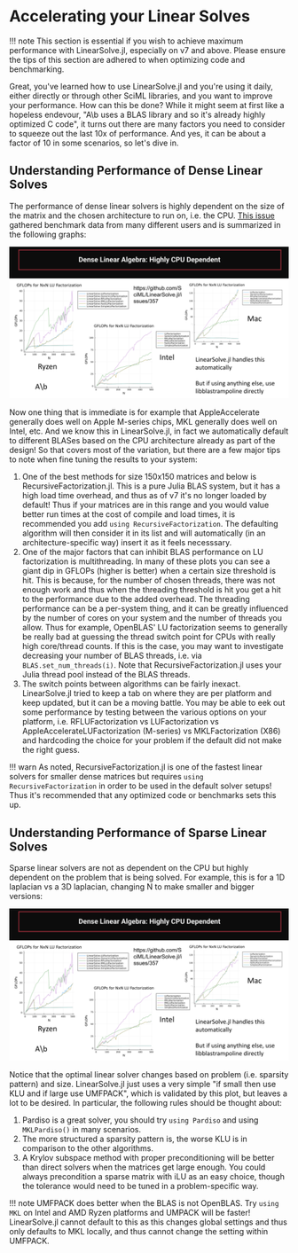 # Accelerating your Linear Solves

!!! note
    This section is essential if you wish to achieve maximum performance with
    LinearSolve.jl, especially on v7 and above. Please ensure the tips of this
    section are adhered to when optimizing code and benchmarking.

Great, you've learned how to use LinearSolve.jl and you're using it daily,
either directly or through other SciML libraries, and you want to improve
your performance. How can this be done? While it might seem at first like a
hopeless endevour, "A\b uses a BLAS library and so it's already highly optimized
C code", it turns out there are many factors you need to consider to squeeze out
the last 10x of performance. And yes, it can be about a factor of 10 in some
scenarios, so let's dive in.

## Understanding Performance of Dense Linear Solves

The performance of dense linear solvers is highly dependent on the size of the matrix
and the chosen architecture to run on, i.e. the CPU. 
[This issue](https://github.com/SciML/LinearSolve.jl/issues/357) gathered benchmark data
from many different users and is summarized in the following graphs:

![Dense Linear Solve Benchmarks](../assets/dense_linear_solves.png)

Now one thing that is immediate is for example that AppleAccelerate generally does well
on Apple M-series chips, MKL generally does well on Intel, etc. And we know this in
LinearSolve.jl, in fact we automatically default to different BLASes based on the CPU
architecture already as part of the design! So that covers most of the variation, but 
there are a few major tips to note when fine tuning the results to your system:

1. One of the best methods for size 150x150 matrices and below is RecursiveFactorization.jl.
   This is a pure Julia BLAS system, but it has a high load time overhead, and thus as of
   v7 it's no longer loaded by default! Thus if your matrices are in this range and you would
   value better run times at the cost of compile and load times, it is recommended you add
   `using RecursiveFactorization`. The defaulting algorithm will then consider it in its list
   and will automatically (in an architecture-specific way) insert it as it feels necesssary.
2. One of the major factors that can inhibit BLAS performance on LU factorization is multithreading.
   In many of these plots you can see a giant dip in GFLOPs (higher is better) when a certain size
   threshold is hit. This is because, for the number of chosen threads, there was not enough work
   and thus when the threading threshold is hit you get a hit to the performance due to the added
   overhead. The threading performance can be a per-system thing, and it can be greatly influenced
   by the number of cores on your system and the number of threads you allow. Thus for example,
   OpenBLAS' LU factorization seems to generally be really bad at guessing the thread switch point
   for CPUs with really high core/thread counts. If this is the case, you may want to investigate
   decreasing your number of BLAS threads, i.e. via `BLAS.set_num_threads(i)`. Note that
   RecursiveFactorization.jl uses your Julia thread pool instead of the BLAS threads.
3. The switch points between algorithms can be fairly inexact. LinearSolve.jl tried to keep a tab
   on where they are per platform and keep updated, but it can be a moving battle. You may be
   able to eek out some performance by testing between the various options on your platform, i.e.
   RFLUFactorization vs LUFactorization vs AppleAccelerateLUFactorization (M-series) vs 
   MKLFactorization (X86) and hardcoding the choice for your problem if the default did not make
   the right guess.

!!! warn
    As noted, RecursiveFactorization.jl is one of the fastest linear solvers for smaller dense
    matrices but requires `using RecursiveFactorization` in order to be used in the default
    solver setups! Thus it's recommended that any optimized code or benchmarks sets this up.

## Understanding Performance of Sparse Linear Solves

Sparse linear solvers are not as dependent on the CPU but highly dependent on the problem that
is being solved. For example, this is for a 1D laplacian vs a 3D laplacian, changing N to make
smaller and bigger versions:

![Sparse Linear Solve Benchmarks](../assets/dense_linear_solves.png)

Notice that the optimal linear solver changes based on problem (i.e. sparsity pattern) and size.
LinearSolve.jl just uses a very simple "if small then use KLU and if large use UMFPACK", which
is validated by this plot, but leaves a lot to be desired. In particular, the following rules
should be thought about:

1. Pardiso is a great solver, you should try `using Pardiso` and using `MKLPardiso()` in many
   scenarios.
2. The more structured a sparsity pattern is, the worse KLU is in comparison to the other
   algorithms.
3. A Krylov subspace method with proper preconditioning will be better than direct solvers
   when the matrices get large enough. You could always precondition a sparse matrix with
   iLU as an easy choice, though the tolerance would need to be tuned in a problem-specific
   way.

!!! note
    UMFPACK does better when the BLAS is not OpenBLAS. Try `using MKL` on Intel and AMD Ryzen
    platforms and UMPACK will be faster! LinearSolve.jl cannot default to this as this changes
    global settings and thus only defaults to MKL locally, and thus cannot change the setting
    within UMFPACK.